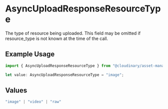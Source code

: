 # AsyncUploadResponseResourceType

The type of resource being uploaded. This field may be omitted if resource_type is not known at the time of the call.

## Example Usage

```typescript
import { AsyncUploadResponseResourceType } from "@cloudinary/asset-management/models/components";

let value: AsyncUploadResponseResourceType = "image";
```

## Values

```typescript
"image" | "video" | "raw"
```